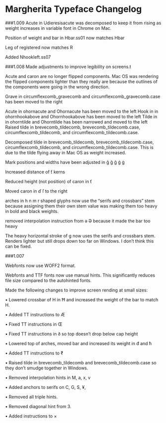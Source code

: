 # Margherita Typeface Changelog


###1.009
Acute in Udieresisacute was decomposed to keep it from rising as weight increases in variable font in Chrome on Mac.

Position of weight and bar in Hbar.ss01 now matches Hbar

Leg of registered now matches R

Added Nhookleft.ss07

###1.008
Made adjustments to improve legibility on screens.t

Acute and caron are no longer flipped components. Mac OS was rendering the flipped components lighter than they really are because the outlines of the components were going in the wrong direction.

Grave in circumflexcomb_gravecomb and circumflexcomb_gravecomb.case has been moved to the right 

Acute in ohornacute and Ohornacute has been moved to the left
Hook in in ohornhookabove and Ohornhookabove has been moved to the left
Tilde in in ohorntilde and Ohorntilde has been narrowed and moved to the left
Raised tilde in brevecomb_tildecomb, brevecomb_tildecomb.case, circumflexcomb_tildecomb, and circumflexcomb_tildecomb.case.

Decomposed tilde in brevecomb_tildecomb, brevecomb_tildecomb.case, circumflexcomb_tildecomb, and circumflexcomb_tildecomb.case. This is due to the tilde flying away in Mac OS as weight increased.

Mark positions and widths have been adjusted in ğ ǧ ĝ ģ ġ 

Increased distance of ť<character> kerns

Reduced height (not position) of caron in ť

Moved caron in ď ľ to the right

arches in h n m r shaped glyphs now use the “serifs and crossbars” stem because assigning them their own stem value was making them too heavy in bold and black weights.

removed interpolation instruction from ə Ə because it made the bar too heavy

The heavy horizontal stroke of g now uses the serifs and crossbars stem. Renders lighter but still drops down too far on Windows. I don’t think this can be fixed.

###1.007

Webfonts now use WOFF2 format.

Webfonts and TTF fonts now use manual hints. This significantly reduces file size compared to the autohinted fonts.

Made the following changes to improve screen rending at small sizes:

• Lowered crossbar of H in Ħ and increased the weight of the bar to match H.

• Added TT instructions to Æ

• Fixed TT instructions in Œ

• Fixed TT instructions in ð so top doesn’t drop below cap height

• Lowered top of arches, moved bar and increased its weight in đ and ħ

• Added TT instructions to ₹

• Raised tilde in brevecomb_tildecomb and brevecomb_tildecomb.case so they don’t smudge together in Windows.

• Removed interpolation hints in M, a, x, v

• Added anchors to serifs on C, G, S, ¥, 

• Removed all triple hints.

• Removed diagonal hint from 3.

• Added instructions to ×